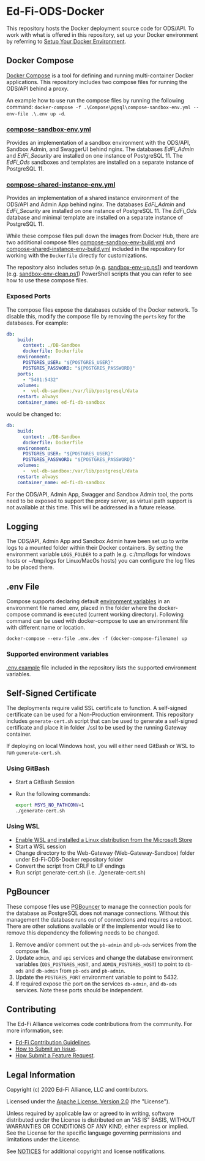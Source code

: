 # Ed-Fi-ODS-Docker

This repository hosts the Docker deployment source code for ODS/API. To work with what is offered in this repository, set up your Docker environment by referring to [Setup Your Docker Environment](https://docs.docker.com/get-started/#set-up-your-docker-environment).

## Docker Compose

[Docker Compose](https://docs.docker.com/compose/) is a tool for defining and running multi-container Docker applications. This repository includes two compose files for running the ODS/API behind a proxy.

An example how to use run the compose files by running the following command: `docker-compose -f .\Compose\pgsql\compose-sandbox-env.yml --env-file .\.env up -d`.

### [compose-sandbox-env.yml](./Compose/pgsql/compose-sandbox-env.yml)

Provides an implementation of a sandbox environment with the ODS/API, Sandbox Admin, and SwaggerUI behind nginx. The databases _EdFi_Admin_ and _EdFi_Security_ are installed on one instance of PostgreSQL 11. The _EdFi_Ods_ sandboxes and templates are installed on a separate instance of PostgreSQL 11.

### [compose-shared-instance-env.yml](./Compose/pgsql/compose-shared-instance-env.yml)

Provides an implementation of a shared instance environment of the ODS/API and Admin App behind nginx. The databases _EdFi_Admin_ and _EdFi_Security_ are installed on one instance of PostgreSQL 11. The _EdFi_Ods_ database and minimal template are installed on a separate instance of PostgreSQL 11.

While these compose files pull down the images from Docker Hub, there are two additional compose files [compose-sandbox-env-build.yml](./Compose/pgsql/compose-sandbox-env-build.yml) and [compose-shared-instance-env-build.yml](./Compose/pgsql/compose-shared-instance-env-build.yml) included in the repository for working with the `Dockerfile` directly for customizations.

The repository also includes setup (e.g. [sandbox-env-up.ps1](sandbox-env-up.ps1)) and teardown (e.g. [sandbox-env-clean.ps1](sandbox-env-clean.ps1)) PowerShell scripts that you can refer to see how to use these compose files.

### Exposed Ports

The compose files expose the databases outside of the Docker network. To disable this, modify the compose file by removing the `ports` key for the databases. For example:

```yaml
db:
    build:
      context: ./DB-Sandbox
      dockerfile: Dockerfile
    environment:
      POSTGRES_USER: "${POSTGRES_USER}"
      POSTGRES_PASSWORD: "${POSTGRES_PASSWORD}"
    ports:
      - "5401:5432"
    volumes:
      -  vol-db-sandbox:/var/lib/postgresql/data
    restart: always
    container_name: ed-fi-db-sandbox
```

would be changed to:

```yaml
db:
    build:
      context: ./DB-Sandbox
      dockerfile: Dockerfile
    environment:
      POSTGRES_USER: "${POSTGRES_USER}"
      POSTGRES_PASSWORD: "${POSTGRES_PASSWORD}"
    volumes:
      -  vol-db-sandbox:/var/lib/postgresql/data
    restart: always
    container_name: ed-fi-db-sandbox
```

For the ODS/API, Admin App, Swagger and Sandbox Admin tool, the ports need to be exposed to support the proxy server, as virtual path support is not available at this time. This will be addressed in a future release.

## Logging

The ODS/API, Admin App and Sandbox Admin have been set up to write logs to a mounted folder within their Docker containers. By setting the environment variable `LOGS_FOLDER` to a path (e.g. c:/tmp/logs for windows hosts or ~/tmp/logs for Linux/MacOs hosts) you can configure the log files to be placed there.

## .env File

Compose supports declaring default [environment variables](https://docs.docker.com/compose/environment-variables/) in an environment file named .env, placed in the folder where the docker-compose command is executed (current working directory). Following command can be used with docker-compose to use an environment file with different name or location.

```exe
docker-compose --env-file .env.dev -f (docker-compose-filename) up
```

### Supported environment variables

[.env.example](.env.example) file included in the repository lists the supported environment variables.

## Self-Signed Certificate

The deployments require valid SSL certificate to function. A self-signed certificate can be used for a Non-Production environment. This repository includes `generate-cert.sh` script that can be used to generate a self-signed certificate and place it in folder ./ssl to be used by the running Gateway container.

If deploying on local Windows host, you will either need GitBash or WSL to run `generate-cert.sh`.

### Using GitBash

* Start a GitBash Session
* Run the following commands:

  ```bash
  export MSYS_NO_PATHCONV=1
  ./generate-cert.sh
  ```

### Using WSL

* [Enable WSL and installed a Linux distribution from the Microsoft Store](https://docs.microsoft.com/en-us/windows/wsl/install-win10)
* Start a WSL session
* Change directory to the Web-Gateway (Web-Gateway-Sandbox) folder under Ed-Fi-ODS-Docker repository folder
* Convert the script from CRLF to LF endings
* Run script generate-cert.sh (i.e. ./generate-cert.sh)

## PgBouncer
These compose files use [PGBouncer](https://www.pgbouncer.org/) to manage the connection pools for the database as PostgreSQL does not manage connections. Without this management the database runs out of connections and requires a reboot. There are other solutions available or if the implementor would like to remove this dependency the following needs to be changed.

1. Remove and/or comment out the `pb-admin` and `pb-ods` services from the compose file.
2. Update `admin`, and `api` services and change the database environment variables (`ODS_POSTGRES_HOST`, and `ADMIN_POSTGRES_HOST`) to point to `db-ods` and `db-admin` from `pb-ods` and `pb-admin`.
3. Update the `POSTGRES_PORT` environment variable to point to 5432.
4. If required expose the port on the services `db-admin`, and `db-ods` services. Note these ports should be independent.

## Contributing

The Ed-Fi Alliance welcomes code contributions from the community. For more information, see:

* [Ed-Fi Contribution Guidelines](https://techdocs.ed-fi.org/display/ETKB/Code+Contribution+Guidelines).
* [How to Submit an Issue](https://techdocs.ed-fi.org/display/ETKB/How+To%3A+Submit+an+Issue).
* [How Submit a Feature Request](https://techdocs.ed-fi.org/display/ETKB/How+To%3A+Submit+a+Feature+Request).

## Legal Information

Copyright (c) 2020 Ed-Fi Alliance, LLC and contributors.

Licensed under the [Apache License, Version 2.0](LICENSE) (the "License").

Unless required by applicable law or agreed to in writing, software distributed under the License is distributed on an "AS IS" BASIS, WITHOUT WARRANTIES OR CONDITIONS OF ANY KIND, either express or implied. See the License for the specific language governing permissions and limitations under the License.

See [NOTICES](NOTICES.md) for additional copyright and license notifications.
